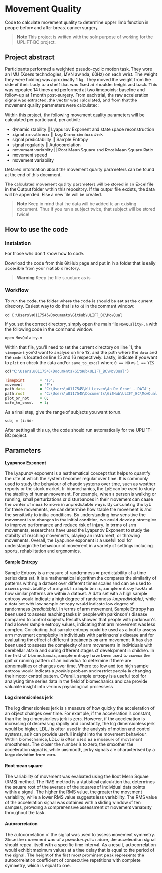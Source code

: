 <h1> Movement Quality</h1>

Code to calculate movement quality to determine upper limb function in people before and after breast cancer surgery.

> **Note**
> This project is written with the sole purpose of working for the UPLIFT-BC project. 

<h2> Project abstract </h2>

Participants performed a weighted pseudo-cyclic motion task. They wore an IMU (Xsens technologies, MVN awinda, 60Hz) on each wrist. The weight they were holding was aproximatly 1 kg. They moved the weight from the side of their body to a shelf that was fixed at shoulder height and back. This was repeated 14 times and performed at two timepoints: baseline and follow-up at 1 month post-surgery. 
From each trial, the raw acceleration signal was extracted, the vector was calculated, and from that the movement quality parameters were calculated:

Within this project, the following movement quality parameters will be calculated per participant, per activit: 
- dynamic stability || Lyapunov Exponent and state space reconstruction
- signal smoothness || Log Dimensionless Jerk
- signal predictability || Sample Entropy
- signal regularity || Autocorrelation 
- movement variabilty || Root Mean Square and Root Mean Square Ratio
- movement speed 
- movement variability 

Detailed information about the movement quality parameters can be found at the end of this document.

The calculated movement quality parameters will be stored in an Excel file in the Output folder within this repository. If the output file excists, the data will be appended. Else a new file will be created. 
> **Note** 
> Keep in mind that the data will be added to an existing document. Thus if you run a subject twice, that subject will be stored twice!

<h2> How to use the code </h2>

<h3> Instalation </h3>
For those who don't know how to code.

Download the code from this GitHub page and put in in a folder that is ealiy accesible from your matlab directory. 

> **Warning** 
> Keep the file structure as is

<h3> Workflow </h3>

To run the code, the folder where the code is should be set as the current directory. 
Easiest way to do that is to `cd` in the commant window: 

```
cd C:\Users\u0117545\Documents\GitHub\ULIFT_BC\MovQual 
```

If you set the correct directory, simply open the main file `MovQualityF.m` with the following code in the command window:

```
open MovQulaity.m
```

Within that file, you'll need to set the current directory on line 11, the `timepoint` you'd want to analyse on line 13, and the path where the `data` and the `code` is located on line 15 and 16 respectively. 
Lastly, indicate if you want to `plot` en check the data and/or `save_to_excel` where `0 == NO` vs `1 == YES`


```ruby
cd("C:\Users\u0117545\Documents\GitHub\ULIFT_BC\MovQual")

Timepoint       = 'T0';
movement        = "F";
path.data       = 'C:\Users\u0117545\KU Leuven\An De Groef - DATA';
path.root       = 'C:\Users\u0117545\Documents\GitHub\ULIFT_BC\MovQual';
plot_or_not     = 0;
safe_to_excel   = 1;
``` 
As a final step, give the range of subjects you want to run. 

```
subj = (1:50)
```

After setting all this up, the code should run automatically for the UPLIFT-BC project.


<h2> Parameters </h2>

<h4> Lyapunov Exponent </h4>

The Lyapunov exponent is a mathematical concept that helps to quantify the rate at which the system becomes regular over time. It is commonly used to study the behaviour of chaotic systems over time, such as weather reports or the stock market. 
In biomechanics, the LyE can be used to study the stability of human movement. For example, when a person is walking or running, small perturbations or disturbances in their movement can cause the center of mass to move in unpredictable ways. By calculating the LyE for these movements, we can determine how stable the movement is and the sensitivity to initial conditions. By understanding how sensitive the movement is to changes in the initial condition, we could develop strategies to improve performance and reduce risk of injury. 
In terms of arm movements, researchers have used the Lyapunov Exponent to study the stability of reaching movements, playing an instrument, or throwing movements. Overall, the Lyapunov exponent is a usefull tool for understangin the behaviour of movement in a variety of settings including sports, rehabilitation and ergonomics.  

<h4> Sample Entropy </h4>

Sample Entropy is a measure of randomness or predictability of a time series data set. It is a mathematical algorithm tha compares the similarity of patterns withing a dataset over different times scales and can be used to assess predictability of a signal. In simple terms, sample entropy lookts at how similar patterns are within a dataset. A data set with a high sample entropy would indicate a high degree of randomness *(unpredictable)*, while a data set with low sample entropy would indicate low degree of randomness *(predictable)*. 
In terms of arm movement, Sample Entropy has been used to assess reaching tasks in people with parkinson's disease compared to control subjects. Results showed that people with parkinson's had a lower sample entropy values, indicating that arm movement was less complex. Concluding that sample entropy could be used as a tool to assess arm movement complexity in individuals with parkinsons's disease and for evaluating the effect of different treatments on arm movement. It has also been used to assess the complexity of arm movements in individuals with cerebellar ataxia and during different stages of development in children. 
In the field of biomechancis, sample entropy have been used to assess the gait or running pattern of an individual to determine if there are abnormalities or changes over time. Where too low and too high sample entropy would indicate a *posible* problem and restrict people in changing their motor control pattern. OVerall, sample entropy is a usefull tool for analysing time series data in the field of biomechanics and can provide valuable insight into verious physiological processess.

<h4> Log dimensionless jerk </h4>

The log dimensionless jerk is a measure of how quickly the acceleration of an object changes over time. For example, if the acceleration is constant, than the log dimensionless jerk is zero. However, if the acceleration is increasing of decreasing rapidly and constantly, the log dimensionless jerk would be higher. LDLJ is often used in the analysis of motion and control systems, as it can provide usefull insight into the movement behaviour. Within biomechanics, LDLJ is often used as a measure of movement smoothness. The closer the number is to zero, the smoother the acceleration signal is, while unsmooth, jerky signals are characterised by a large deviation from zero. 

<h4> Root mean square </h4>
The variability of movement was evaluated using the Root Mean Square (RMS) method. The RMS method is a statistical calculation that determines the square root of the average of the squares of individual data points within a signal. The higher the RMS value, the greater the movement variability, while a lower RMS value suggests less variability. The RMS value of the acceleration signal was obtained with a sliding window of ten samples, providing a comprehensive assessment of movement variability throughout the task.

<h4> Autocorrelation </h4>
The autocorrelation of the signal was used to assess movement symmetry. Since the movement was of a pseudo-cyclic nature, the acceleration signal should repeat itself with a specific time interval. As a result, autocorrelation would exhibit maximum values at a time delay that is equal to the period of the signal. The height of the first most prominent peak represents the autocorrelation coefficient of consecutive repetitions with complete symmetry, which is equal to one.
